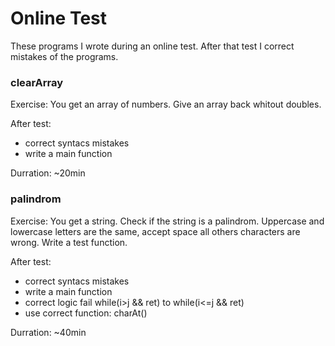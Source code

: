 # Online Test

These programs I wrote during an online test.
After that test I correct mistakes of the programs.

### clearArray
Exercise: You get an array of numbers. Give an array back whitout doubles.

After test:
- correct syntacs mistakes
- write a main function

Durration: ~20min

### palindrom
Exercise: You get a string. Check if the string is a palindrom. Uppercase and lowercase letters are the same, accept space all others characters are wrong. Write a test function.

After test:
- correct syntacs mistakes
- write a main function
- correct logic fail   while(i>j && ret) to while(i<=j && ret)
- use correct function: charAt()

Durration: ~40min
